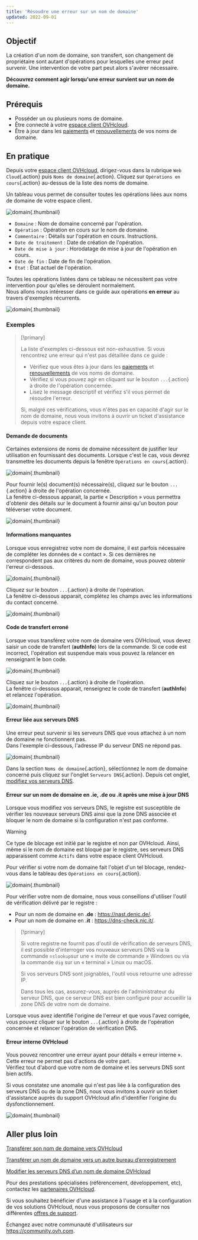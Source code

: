 ```yaml
---
title: 'Résoudre une erreur sur un nom de domaine'
updated: 2022-09-01
---
```


## Objectif

La création d'un nom de domaine, son transfert, son changement de propriétaire sont autant d'opérations pour lesquelles une erreur peut survenir. Une intervention de votre part peut alors s'avérer nécessaire.

**Découvrez comment agir lorsqu'une erreur survient sur un nom de domaine.**

## Prérequis

- Posséder un ou plusieurs noms de domaine.
- Être connecté à votre [espace client OVHcloud](/links//manager).
- Être à jour dans les [paiements](/pages/account_and_service_management/managing_billing_payments_and_services/invoice_management#pay-bills) et [renouvellements](/pages/account_and_service_management/managing_billing_payments_and_services/how_to_use_automatic_renewal#renewal-management) de vos noms de domaine.

## En pratique

Depuis votre [espace client OVHcloud](/links//manager), dirigez-vous dans la rubrique `Web Cloud`{.action} puis `Noms de domaine`{.action}. Cliquez sur `Opérations en cours`{.action} au-dessus de la liste des noms de domaine.

Un tableau vous permet de consulter toutes les opérations liées aux noms de domaine de votre espace client.

![domain](images/domain-name-operations-header.png){.thumbnail}

- `Domaine` : Nom de domaine concerné par l'opération.
- `Opération` :  Opération en cours sur le nom de domaine.
- `Commentaire` : Détails sur l'opération en cours. Instructions.
- `Date de traitement` : Date de création de l'opération.
- `Date de mise à jour` : Horodatage de mise à jour de l'opération en cours.
- `Date de fin` : Date de fin de l'opération.
- `État` : État actuel de l'opération.

Toutes les opérations listées dans ce tableau ne nécessitent pas votre intervention pour qu'elles se déroulent normalement.<br>
Nous allons nous intéresser dans ce guide aux opérations **en erreur** au travers d'exemples récurrents.

![domain](images/domain-name-operations-error-creating-domain-name-with-registry.png){.thumbnail}

### Exemples

> [!primary]
>
> La liste d'exemples ci-dessous est non-exhaustive. Si vous rencontrez une erreur qui n'est pas détaillée dans ce guide :
>
> - Vérifiez que vous êtes à jour dans les [paiements](/pages/account_and_service_management/managing_billing_payments_and_services/invoice_management#pay-bills) et [renouvellements](/pages/account_and_service_management/managing_billing_payments_and_services/how_to_use_automatic_renewal#renewal-management) de vos noms de domaine.
> - Vérifiez si vous pouvez agir en cliquant sur le bouton `...`{.action} à droite de l'opération concernée.
> - Lisez le message descriptif et vérifiez s'il vous permet de résoudre l'erreur.
>
> Si, malgré ces vérifications, vous n'êtes pas en capacité d'agir sur le nom de domaine, nous vous invitons à ouvrir un ticket d'assistance depuis votre espace client.
>

#### Demande de documents

Certaines extensions de noms de domaine nécessitent de justifier leur utilisation en fournissant des documents. Lorsque c'est le cas, vous devrez transmettre les documents depuis la fenêtre `Opérations en cours`{.action}.

![domain](images/contacts-update-provide-us-with-the-documents-required.png){.thumbnail}

Pour fournir le(s) document(s) nécessaire(s), cliquez sur le bouton `...`{.action} à droite de l'opération concernée.<br>
La fenêtre ci-dessous apparait, la partie « Description » vous permettra d'obtenir des détails sur le document à fournir ainsi qu'un bouton pour téléverser votre document.

![domain](images/operation-data-provide-us-with-the-documents-required.png){.thumbnail}

#### Informations manquantes

Lorsque vous enregistrez votre nom de domaine, il est parfois nécessaire de compléter les données de « contact ». Si ces dernières ne correspondent pas aux critères du nom de domaine, vous pouvez obtenir l'erreur ci-dessous.

![domain](images/domain-name-operations-complete-nic-admin-es-tld.png){.thumbnail}

Cliquez sur le bouton `...`{.action} à droite de l'opération.<br>
La fenêtre ci-dessous apparait, complétez les champs avec les informations du contact concerné.

![domain](images/operation-data-complete-nic-admin-es-tld.png){.thumbnail}

#### Code de transfert erroné 

Lorsque vous transférez votre nom de domaine vers OVHcloud, vous devez saisir un code de transfert (**authInfo**) lors de la commande. Si ce code est incorrect, l'opération est suspendue mais vous pouvez la relancer en renseignant le bon code.

![domain](images/domain-name-operations-auth-code-missing.png){.thumbnail}

Cliquez sur le bouton `...`{.action} à droite de l'opération.<br>
La fenêtre ci-dessous apparait, renseignez le code de transfert (**authInfo**) et relancez l'opération.

![domain](images/operation-data-auth-code-missing.png){.thumbnail}

#### Erreur liée aux serveurs DNS

Une erreur peut survenir si les serveurs DNS que vous attachez à un nom de domaine ne fonctionnent pas.<br>
Dans l'exemple ci-dessous, l'adresse IP du serveur DNS ne répond pas.

![domain](images/domain-name-operations-dns-update-unable-to-retrieve-dns-ip.png){.thumbnail}

Dans la section `Noms de domaine`{.action}, sélectionnez le nom de domaine concerné puis cliquez sur l'onglet `Serveurs DNS`{.action}. Depuis cet onglet, [modifiez vos serveurs DNS](/pages/web_cloud/domains/dns_server_general_information). 

#### Erreur sur un nom de domaine en **.ie**, **.de** ou **.it** après une mise à jour DNS

Lorsque vous modifiez vos serveurs DNS, le registre est susceptible de vérifier les nouveaux serveurs DNS ainsi que la zone DNS associée et bloquer le nom de domaine si la configuration n'est pas conforme.

> [!warning]
>
> Ce type de blocage est initié par le registre et non par OVHcloud. Ainsi, même si le nom de domaine est bloqué par le registre, ses serveurs DNS apparaissent comme `Actifs` dans votre espace client OVHcloud.

Pour vérifier si votre nom de domaine fait l'objet d'un tel blocage, rendez-vous dans le tableau des `Opérations en cours`{.action}.

![domain](images/domain-name-operations-dns-update-error-occured-updating-domain.png){.thumbnail}

Pour vérifier votre nom de domaine, nous vous conseillons d'utiliser l'outil de vérification délivré par le registre :

- Pour un nom de domaine en **.de** : <https://nast.denic.de/>.
- Pour un nom de domaine en **.it** : <https://dns-check.nic.it/>.

> [!primary]
>
> Si votre registre ne fournit pas d'outil de vérification de serveurs DNS, il est possible d'interroger vos nouveaux serveurs DNS via la commande `nslookup`sur une « invite de commande » Windows ou via la commande `dig` sur un « terminal » Linux ou macOS. 
>
> Si vos serveurs DNS sont joignables, l'outil vous retourne une adresse IP.
>
> Dans tous les cas, assurez-vous, auprès de l'administrateur du serveur DNS, que ce serveur DNS est bien configuré pour accueillir la zone DNS de votre nom de domaine.

Lorsque vous avez identifié l'origine de l'erreur et que vous l'avez corrigée, vous pouvez cliquer sur le bouton `...`{.action} à droite de l'opération concernée et relancer l'opération de vérification DNS.

#### Erreur interne OVHcloud

Vous pouvez rencontrer une erreur ayant pour détails « erreur interne ». Cette erreur ne permet pas d'actions de votre part.<br>
Vérifiez tout d'abord que votre nom de domaine et les serveurs DNS sont bien actifs. 

Si vous constatez une anomalie qui n'est pas liée à la configuration des serveurs DNS ou de la zone DNS, nous vous invitons à ouvrir un ticket d'assistance auprès du support OVHcloud afin d'identifier l'origine du dysfonctionnement.

![domain](images/domain-name-operations-renewal-internal-error.png){.thumbnail}

## Aller plus loin

[Transférer son nom de domaine vers OVHcloud](/pages/web_cloud/domains/transfer_incoming_generic_domain)

[Transférer un nom de domaine vers un autre bureau d’enregistrement](/pages/web_cloud/domains/transfer_outgoing_domain)

[Modifier les serveurs DNS d’un nom de domaine OVHcloud](/pages/web_cloud/domains/dns_server_general_information)
 
Pour des prestations spécialisées (référencement, développement, etc), contactez les [partenaires OVHcloud](https://partner.ovhcloud.com/fr/directory/).

Si vous souhaitez bénéficier d'une assistance à l'usage et à la configuration de vos solutions OVHcloud, nous vous proposons de consulter nos différentes [offres de support](https://www.ovhcloud.com/fr/support-levels/).

Échangez avec notre communauté d'utilisateurs sur <https://community.ovh.com>.